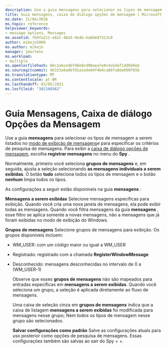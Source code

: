 ```yaml
---
description: Use a guia mensagens para selecionar os tipos de mensagem a serem listados no modo de exibição de mensagens) e para especificar os critérios de pesquisa de mensagens.
title: Guia mensagens, caixa de diálogo opções de mensagem | Microsoft Docs
ms.date: 11/04/2016
ms.topic: reference
helpviewer_keywords:
- message options, Messages
ms.assetid: fb9fa211-e82c-40a5-9e4b-ba8de07313c0
author: mikejo5000
ms.author: mikejo
manager: jmartens
ms.workload:
- multiple
ms.openlocfilehash: 66c1abcedbf48e8cd80aeafe0c4a5def1ddbb9eb
ms.sourcegitcommit: 4b323a8a8bfd1a1a9e84f4b4ca88fa8da690f656
ms.translationtype: MT
ms.contentlocale: pt-BR
ms.lasthandoff: 03/05/2021
ms.locfileid: "102160362"
---
```

# <a name="messages-tab-message-options-dialog-box"></a>Guia Mensagens, Caixa de diálogo Opções da Mensagem
Use a guia **mensagens** para selecionar os tipos de mensagem a serem listados no [modo de exibição de mensagens](../debugger/messages-view.md)e para especificar os critérios de pesquisa de mensagens. Para exibir a [caixa de diálogo opções de mensagem](../debugger/message-options-dialog-box.md), escolha **registrar mensagens** no menu do **Spy** .

 Normalmente, primeiro você seleciona **grupos de mensagens** e, em seguida, ajusta a seleção selecionando **as mensagens individuais a serem exibidas**. O botão **tudo** seleciona todos os tipos de mensagem e o botão **nenhum** limpa todos os tipos.

 As configurações a seguir estão disponíveis na guia **mensagens** :

 **Mensagens a serem exibidas** Selecione mensagens específicas para exibição. Quando você cria uma nova janela de mensagens, ela pode exibir todas as mensagens. Quando você filtra mensagens da guia **mensagens** , esse filtro se aplica somente a novas mensagens, não a mensagens que já foram exibidas no modo de exibição do Windows.

 **Grupos de mensagens** Selecione grupos de mensagens para exibição. Os grupos disponíveis incluem:

- WM_USER: com um código maior ou igual a WM_USER

- Registrado: registrado com a chamada **RegisterWindowMessage**

- Desconhecido: mensagens desconhecidas no intervalo de 0 a (WM_USER-1)

  Observe que esses **grupos de mensagens** não são mapeados para entradas específicas em **mensagens a serem exibidas**. Quando você seleciona um grupo, a seleção é aplicada diretamente ao fluxo de mensagens.

  Uma caixa de seleção cinza em **grupos de mensagens** indica que a caixa de listagem **mensagens a serem exibidas** foi modificada para mensagens nesse grupo; Nem todos os tipos de mensagem nesse grupo são selecionados.

  **Salvar configurações como padrão** Salve as configurações atuais para uso posterior como opções de pesquisa de mensagens. Essas configurações também são salvas ao sair do Spy + +.

